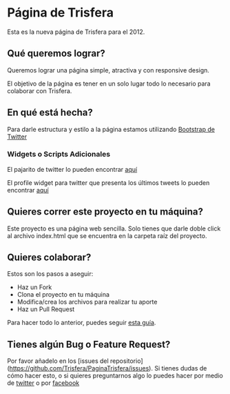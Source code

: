 Página de Trisfera
==================

Esta es la nueva página de Trisfera para el 2012.

Qué queremos lograr?
------------------

Queremos lograr una página simple, atractiva y con responsive design.

El objetivo de la página es tener en un solo lugar todo lo necesario para colaborar con Trisfera.

En qué está hecha?
------------------

Para darle estructura y estilo a la página estamos utilizando [Bootstrap de Twitter](https://github.com/twitter/bootstrap/)

### Widgets o Scripts Adicionales

El pajarito de twitter lo pueden encontrar [aquí](http://www.way2blogging.org/2011/04/add-animated-flying-twitter-bird-widget.html)

El profile widget para twitter que presenta los últimos tweets lo pueden encontrar [aquí](https://twitter.com/about/resources/widgets/widget_profile)

Quieres correr este proyecto en tu máquina?
-------------------------------------------

Este proyecto es una página web sencilla. Solo tienes que darle doble click al archivo index.html que se encuentra en la carpeta raíz del proyecto.

Quieres colaborar?
------------------

Estos son los pasos a aseguir:

- Haz un Fork
- Clona el proyecto en tu máquina
- Modifica/crea los archivos para realizar tu aporte
- Haz un Pull Request

Para hacer todo lo anterior, puedes seguir [esta guía](https://github.com/Trisfera/Trisfera/wiki/Git-y-Github).

Tienes algún Bug o Feature Request?
-----------------------------------

Por favor añadelo en los [issues del repositorio] (https://github.com/Trisfera/PaginaTrisfera/issues).
Si tienes dudas de cómo hacer esto, o si quieres preguntarnos algo lo puedes hacer por medio de [twitter](https://twitter.com/Trisfera) o por [facebook](https://www.facebook.com/groups/trisfera/)

